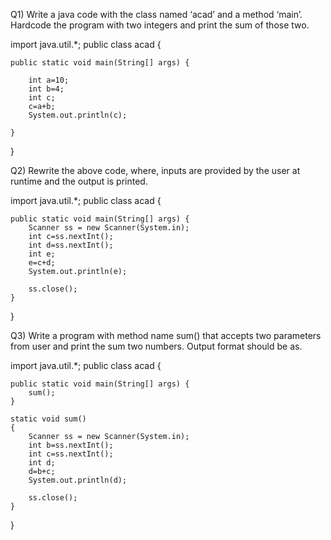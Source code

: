Q1) Write a java code with the class named ‘acad’ and a method ‘main’. Hardcode the program with two integers and print the sum of those two.


import java.util.*;
public class acad {

	public static void main(String[] args) {
		
		int a=10;
		int b=4;
		int c;
		c=a+b;
		System.out.println(c);

	}

}



Q2) Rewrite the above code, where, inputs are provided by the user at runtime and the output is printed.


import java.util.*;
public class acad {

	public static void main(String[] args) {
		Scanner ss = new Scanner(System.in);
		int c=ss.nextInt();
		int d=ss.nextInt();
		int e;
		e=c+d;
		System.out.println(e);

		ss.close();
	}

}



Q3) Write a program with method name sum() that accepts two parameters from user and print the sum two numbers. Output format should be as.


import java.util.*;
public class acad {

	public static void main(String[] args) {
		sum();
	}

	static void sum()
	{
		Scanner ss = new Scanner(System.in);
		int b=ss.nextInt();
		int c=ss.nextInt();
		int d;
		d=b+c;
		System.out.println(d);

		ss.close();
	}
}
